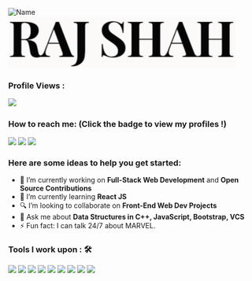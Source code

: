 ![Name](https://github.com/sharannyobasu/sharannyobasu/blob/master/Hello(1).gif)
![Name](https://github.com/Rajshah1302/Rajshah1302/blob/main/src/Name2.PNG)


 ### Profile Views :<br>
  <img src="https://profile-counter.glitch.me/Rajshah1302/count.svg" />


### How to reach me: <strong>(Click the badge to view my profiles !)</strong>

<img src="https://img.shields.io/badge/shahraj2052@gmail.com-%23D14836.svg?&style=for-the-badge&logo=gmail&logoColor=white" href="shahraj2052@gmail.com">   <a  href="https://www.instagram.com/rajshah1302/"><img src="https://img.shields.io/badge/@rajshah1302-%23E4405F.svg?&style=for-the-badge&logo=instagram&logoColor=white"></a>   <a href="https://www.linkedin.com/in/raj-shah-81b10024a/"><img src="https://img.shields.io/badge/Raj Shah-%230077B5.svg?&style=for-the-badge&logo=linkedin&logoColor=white" ></a>  
<!--<a  href="https://medium.com/@yobasu2015"><img src="https://img.shields.io/badge/@yobasu2015-%2312100E.svg?&style=for-the-badge&logo=medium&logoColor=white"></a> -->

### Here are some ideas to help you get started:

- 🔭 I’m currently working on <strong>Full-Stack Web Development</strong> and <strong>Open Source Contributions</strong>
- 🌱 I’m currently learning <strong>React JS</strong>
- 🔍 I’m looking to collaborate on <strong>Front-End Web Dev Projects</strong>
- 💬 Ask me about <strong>Data Structures in C++, JavaScript, Bootstrap, VCS </strong>
- ⚡ Fun fact: I can talk 24/7 about MARVEL.

### Tools I work upon : 🛠

<img src="https://img.shields.io/badge/c++%20-%2300599C.svg?&style=for-the-badge&logo=c%2B%2B&logoColor=white">   
<!--<img src="https://img.shields.io/badge/python%20-%2314354C.svg?&style=for-the-badge&logo=python&logoColor=white">   -->
<img src="https://img.shields.io/badge/javascript%20-%23323330.svg?&style=for-the-badge&logo=javascript&logoColor=%23F7DF1E">   <img src="https://img.shields.io/badge/html5%20-%23E34F26.svg?&style=for-the-badge&logo=html5&logoColor=white">   <img src="https://img.shields.io/badge/css3%20-%231572B6.svg?&style=for-the-badge&logo=css3&logoColor=white">   <img src="https://img.shields.io/badge/react%20-%2320232a.svg?&style=for-the-badge&logo=react&logoColor=%2361DAFB">   <img src="https://img.shields.io/badge/bootstrap%20-%23563D7C.svg?&style=for-the-badge&logo=bootstrap&logoColor=white">   <img src="https://img.shields.io/badge/git%20-%23F05033.svg?&style=for-the-badge&logo=git&logoColor=white"/>   <img src="http://img.shields.io/badge/-VS%20Code-000000?style=for-the-badge&logo=Visual-studio-code&logoColor=blue">

<img src="https://github-readme-stats.vercel.app/api?username=Rajshah1302&show_icons=true&title_color=03fc90&icon_color=03fc90&text_color=03fc90&bg_color=002b19">
